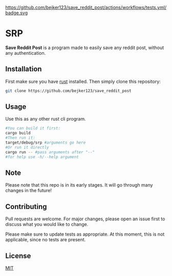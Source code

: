 https://github.com/bejker123/save_reddit_post/actions/workflows/tests.yml/badge.svg
# SRP

**Save Reddit Post** is a program made to easily save any reddit post, without any authentication. 

## Installation

First make sure you have [rust](https://www.rust-lang.org/tools/install) installed.
Then simply clone this repository:

```bash
git clone https://github.com/bejker123/save_reddit_post
```

## Usage
Use this as any other rust cli program.
```bash
#You can build it first:
cargo build
#Then run it:
target/debug/srp #arguments go here
#Or run it directly
cargo run -- #pass arguments after "--"
#for help use -h/--help argument
```

## Note
Please note that this repo is in its early stages.
It will go through many changes in the future!

## Contributing
Pull requests are welcome. For major changes, please open an issue first to discuss what you would like to change.

Please make sure to update tests as appropriate. At this moment, this is not applicable, since no tests are present.

## License
[MIT](https://choosealicense.com/licenses/mit/)